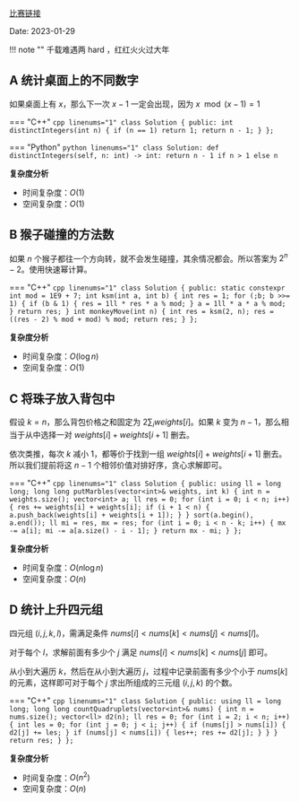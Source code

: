 [比赛链接](https://leetcode.cn/contest/weekly-contest-329/)

Date: 2023-01-29

!!! note ""
    千载难遇两 hard ，红红火火过大年

## A 统计桌面上的不同数字

如果桌面上有 $x$，那么下一次 $x - 1$ 一定会出现，因为 $x \mod (x-1) = 1$

=== "C++"
    ```cpp linenums="1"
    class Solution {
    public:
        int distinctIntegers(int n) {
            if (n == 1) return 1;
            return n - 1;
        }
    };
    ```

=== "Python"
    ```python linenums="1"
    class Solution:
        def distinctIntegers(self, n: int) -> int:
            return n - 1 if n > 1 else n
    ```
  
**复杂度分析**

- 时间复杂度：$O(1)$
- 空间复杂度：$O(1)$

## B 猴子碰撞的方法数

如果 $n$ 个猴子都往一个方向转，就不会发生碰撞，其余情况都会。所以答案为 $2^n - 2$。使用快速幂计算。

=== "C++"
    ```cpp linenums="1"
    class Solution {
    public:
        static constexpr int mod = 1E9 + 7;
        int ksm(int a, int b) {
            int res = 1;
            for (;b; b >>= 1) {
                if (b & 1) {
                    res = 1ll * res * a % mod;
                }
                a = 1ll * a * a % mod;
            }
            return res;
        }
        int monkeyMove(int n) {
            int res = ksm(2, n);
            res = ((res - 2) % mod + mod) % mod;
            return res;
        }
    };
    ```

**复杂度分析**

- 时间复杂度：$O(\log n)$
- 空间复杂度：$O(1)$

## C 将珠子放入背包中

假设 $k = n$，那么背包价格之和固定为 $2\sum_i \textit{weights}[i]$。如果 $k$ 变为 $n - 1$，那么相当于从中选择一对 $\textit{weights}[i] + \textit{weights}[i + 1]$ 删去。

依次类推，每次 $k$ 减小 $1$，都等价于找到一组 $\textit{weights}[i] + \textit{weights}[i + 1]$ 删去。所以我们提前将这 $n - 1$ 个相邻价值对排好序，贪心求解即可。

=== "C++"
    ```cpp linenums="1"
    class Solution {
    public:
        using ll = long long;
        long long putMarbles(vector<int>& weights, int k) {
            int n = weights.size();
            vector<int> a;
            ll res = 0;
            for (int i = 0; i < n; i++) {
                res += weights[i] + weights[i];
                if (i + 1 < n) {
                    a.push_back(weights[i] + weights[i + 1]);
                }
            }
            sort(a.begin(), a.end());
            ll mi = res, mx = res;
            for (int i = 0; i < n - k; i++) {
                mx -= a[i];
                mi -= a[a.size() - i - 1];
            }
            return mx - mi;
        }
    };
    ```

**复杂度分析**

- 时间复杂度：$O(n\log n)$
- 空间复杂度：$O(n)$

## D 统计上升四元组

四元组 $(i, j, k, l)$，需满足条件 $\textit{nums}[i] < \textit{nums}[k] < \textit{nums}[j] < \textit{nums}[l]$。

对于每个 $l$，求解前面有多少个 $j$ 满足 $\textit{nums}[i] < \textit{nums}[k] < \textit{nums}[j]$ 即可。

从小到大遍历 $k$，然后在从小到大遍历 $j$，过程中记录前面有多少个小于 $\textit{nums}[k]$ 的元素，这样即可对于每个 $j$ 求出所组成的三元组 $(i, j, k)$ 的个数。



=== "C++"
    ```cpp linenums="1"
    class Solution {
    public:
        using ll = long long;
        long long countQuadruplets(vector<int>& nums) {
            int n = nums.size();
            vector<ll> d2(n);
            ll res = 0;
            for (int i = 2; i < n; i++) {
                int les = 0;
                for (int j = 0; j < i; j++) {
                    if (nums[j] > nums[i]) {
                        d2[j] += les;
                    }
                    if (nums[j] < nums[i]) {
                        les++;
                        res += d2[j];
                    }
                }
            }
            return res;
        }
    };
    ```

**复杂度分析**

- 时间复杂度：$O(n^2)$
- 空间复杂度：$O(n)$